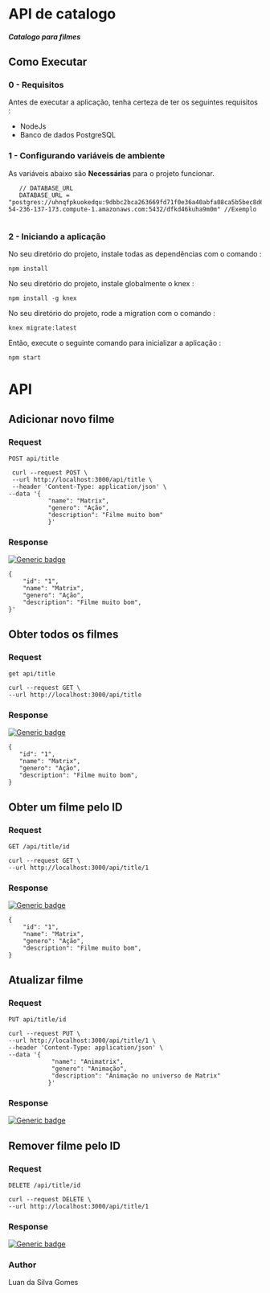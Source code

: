# API de catalogo
##### Catalogo para filmes

## Como Executar

### 0 - Requisitos
Antes de executar a aplicação, tenha certeza de ter os seguintes requisitos :

- NodeJs 
- Banco de dados PostgreSQL

### 1 - Configurando variáveis de ambiente
As variáveis abaixo são **Necessárias** para o projeto funcionar.
```
   // DATABASE_URL
   DATABASE_URL = "postgres://uhnqfpkuokedqu:9dbbc2bca263669fd71f0e36a40abfa08ca5b5bec8d64e8713449078a5d942b9@ec2-54-236-137-173.compute-1.amazonaws.com:5432/dfkd46kuha9m0m" //Exemplo
   
```

### 2 - Iniciando a aplicação

  No seu diretório do projeto, instale todas as dependências com o comando :
  ```
  npm install
  ```
  No seu diretório do projeto, instale globalmente o knex :
  ```
  npm install -g knex
  ```
  No seu diretório do projeto, rode a migration com o comando : 
  ```
  knex migrate:latest
  ```
  Então, execute o seguinte comando para inicializar a aplicação :
  ```
  npm start
  ```
  

# API 

## Adicionar novo filme

### Request

`POST api/title`

     curl --request POST \
  	 --url http://localhost:3000/api/title \
 	 --header 'Content-Type: application/json' \
  	--data '{
	           "name": "Matrix",
	           "genero": "Ação",
	           "description": "Filme muito bom"
	           }'
      
### Response

[![Generic badge](https://img.shields.io/badge/201-CREATED-<COLOR>.svg)](https://shields.io/)


    {
        "id": "1",
        "name": "Matrix",
        "genero": "Ação",
        "description": "Filme muito bom",
    }'
     
     
## Obter todos os filmes

### Request

`get api/title`

    curl --request GET \
    --url http://localhost:3000/api/title
    
### Response
[![Generic badge](https://img.shields.io/badge/200-OK-<COLOR>.svg)](https://shields.io/)

    {
       "id": "1",
       "name": "Matrix",
       "genero": "Ação",
       "description": "Filme muito bom",
    }
       
## Obter um filme pelo ID

### Request

`GET /api/title/id`

   	curl --request GET \
  	--url http://localhost:3000/api/title/1

### Response

[![Generic badge](https://img.shields.io/badge/200-Ok-<COLOR>.svg)](https://shields.io/)

    {
        "id": "1",
        "name": "Matrix",
        "genero": "Ação",
        "description": "Filme muito bom",
    }
    

## Atualizar filme
### Request

`PUT api/title/id`

    curl --request PUT \
  	--url http://localhost:3000/api/title/1 \
  	--header 'Content-Type: application/json' \
  	--data '{
	            "name": "Animatrix",
	            "genero": "Animação", 
	            "description": "Animação no universo de Matrix"
	           }'

### Response

   [![Generic badge](https://img.shields.io/badge/200-OK-<COLOR>.svg)](https://shields.io/)
 
 
## Remover filme pelo ID

### Request

`DELETE /api/title/id`

    curl --request DELETE \
  	--url http://localhost:3000/api/title/1

### Response

   [![Generic badge](https://img.shields.io/badge/200-OK-<COLOR>.svg)](https://shields.io/)

### Author

Luan da Silva Gomes
